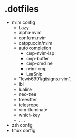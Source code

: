 # .dotfiles

* nvim config
  * Lazy
  * alpha-nvim
  * conform.nvim
  * catppuccin/nvim
  * auto completion
    * cmp-nvim-lsp
    * cmp-buffer
    * cmp-cmdline
    * nvim-cmp
    * LuaSnip
  * "lewis6991/gitsigns.nvim",
  * ibl
  * lualine
  * neo-tree
  * treesitter
  * telescope
  * vim-illuminate
  * which-key
  * . . .
* zsh config
* tmux config
